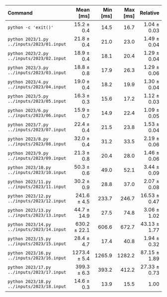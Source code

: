 | Command | Mean [ms] | Min [ms] | Max [ms] | Relative |
|:---|---:|---:|---:|---:|
| `python -c 'exit()'` | 15.2 ± 0.4 | 14.5 | 16.7 | 1.04 ± 0.03 |
| `python 2023/1.py ../inputs/2023/01.input` | 21.8 ± 0.4 | 21.0 | 23.0 | 1.49 ± 0.04 |
| `python 2023/2.py ../inputs/2023/02.input` | 18.9 ± 0.4 | 18.1 | 20.4 | 1.29 ± 0.04 |
| `python 2023/3.py ../inputs/2023/03.input` | 18.8 ± 0.8 | 17.9 | 26.3 | 1.29 ± 0.06 |
| `python 2023/4.py ../inputs/2023/04.input` | 19.0 ± 0.4 | 18.2 | 19.9 | 1.30 ± 0.04 |
| `python 2023/5.py ../inputs/2023/05.input` | 16.3 ± 0.3 | 15.6 | 17.2 | 1.12 ± 0.03 |
| `python 2023/6.py ../inputs/2023/06.input` | 15.9 ± 0.7 | 14.9 | 22.4 | 1.09 ± 0.05 |
| `python 2023/7.py ../inputs/2023/07.input` | 22.4 ± 0.4 | 21.5 | 23.8 | 1.53 ± 0.04 |
| `python 2023/8.py ../inputs/2023/08.input` | 32.0 ± 0.4 | 31.2 | 33.5 | 2.19 ± 0.06 |
| `python 2023/9.py ../inputs/2023/09.input` | 21.3 ± 0.8 | 20.4 | 28.0 | 1.46 ± 0.06 |
| `python 2023/10.py ../inputs/2023/10.input` | 50.3 ± 0.6 | 49.0 | 52.1 | 3.44 ± 0.09 |
| `python 2023/11.py ../inputs/2023/11.input` | 30.2 ± 0.9 | 28.8 | 37.0 | 2.07 ± 0.08 |
| `python 2023/12.py ../inputs/2023/12.input` | 241.6 ± 4.5 | 233.7 | 246.7 | 16.53 ± 0.47 |
| `python 2023/13.py ../inputs/2023/13.input` | 44.7 ± 14.9 | 27.5 | 74.8 | 3.06 ± 1.02 |
| `python 2023/14.py ../inputs/2023/14.input` | 630.2 ± 22.1 | 606.6 | 672.7 | 43.13 ± 1.77 |
| `python 2023/15.py ../inputs/2023/15.input` | 28.4 ± 4.7 | 17.4 | 40.8 | 1.94 ± 0.32 |
| `python 2023/16.py ../inputs/2023/16.input` | 1273.4 ± 5.4 | 1265.9 | 1282.2 | 87.15 ± 1.89 |
| `python 2023/17.py ../inputs/2023/17.input` | 399.3 ± 6.3 | 393.2 | 412.2 | 27.33 ± 0.73 |
| `python 2023/18.py ../inputs/2023/18.input` | 14.6 ± 0.3 | 13.9 | 15.5 | 1.00 |
